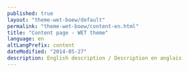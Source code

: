 ```yaml
---
published: true
layout: "theme-wet-boew/default"
permalink: "theme-wet-boew/content-en.html"
title: "Content page - WET theme"
language: en
altLangPrefix: content
dateModified: "2014-05-27"
description: English description / Description en anglais
---
```


